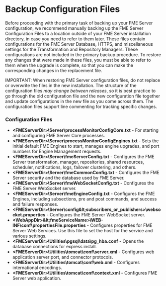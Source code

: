 # Backup Configuration Files #

Before proceeding with the primary task of backing up your FME Server configuration, we recommend manually backing up the FME Server Configuration Files to a location outside of your FME Server installation directory, in case you need to refer to them later. These files contain configurations for the FME Server Database, HTTPS, and miscellaneous settings for the Transformation and Repository Managers. These configurations are not included in the primary backup procedure. To restore any changes that were made in these files, you must be able to refer to them when the upgrade is complete, so that you can make the corresponding changes in the replacement file.

IMPORTANT: When restoring FME Server configuration files, do not replace or overwrite the files in the new installation. The structure of the configuration files *may change between releases*, so it is best practice to go through the old configuration file and the new configuration file together and update configurations in the new file as you come across them. The configuration files support line commenting for tracking specific changes.

### Configuration Files ###

- **&lt;FMEServerDir&gt;\Server\processMonitorConfigCore.txt** - For starting and configuring FME Server Core processes.
- **&lt;FMEServerDir&gt;\Server\processMonitorConfigEngines.txt** - Sets the initial default FME Engines to start, manages engine upgrades, and port numbers for Engine Management requests.
- **&lt;FMEServerDir&gt;\Server\fmeServerConfig.txt** - Configures the FME Server transformation, manager, repositories, shared resources, scheduler, notifications, logs, failover clustering, and others.
- **&lt;FMEServerDir&gt;\Server\fmeCommonConfig.txt** - Configures the FME Server security and the database used by FME Server. 
- **&lt;FMEServerDir&gt;\Server\fmeWebSocketConfig.txt** - Configures the FME Server WebSocket server.
- **&lt;FMEServerDir&gt;\Server\fmeEngineConfig.txt** - Configures the FME Engines, including subsections, pre and post commands, and success and failure responses.
- **&lt;FMEServerDir&gt;\Server\config\&lt;subscribers_or_publishers&gt;\websocket.properties** - Configures the FME Server WebSocket server.
- **&lt;WebAppDir&gt;\&lt;fmeServiceName&gt;\WEB-INF\conf\propertiesFile.properties** - Configures properties for FME Server Web Services. Use this file to set the host for the service and various settings. 
- **&lt;FMEServerDir&gt;\Utilities\pgsql\data\pg\_hba.conf** - Opens the database connections for express install.
- **&lt;FMEServerDir&gt;\Utilities\tomcat\conf\server.xml** - Configures web application server port, and connector protocols.
- **&lt;FMEServerDir&gt;\Utilities\tomcat\conf\web.xml** - Configures international encodings.
- **&lt;FMEServerDir&gt;\Utilities\tomcat\conf\context.xml** - Configures FME Server web application.
